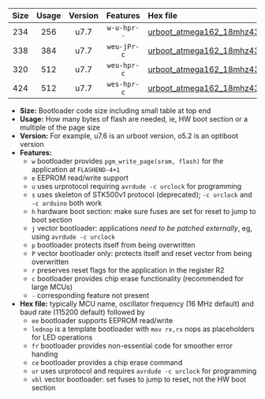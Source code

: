 |Size|Usage|Version|Features|Hex file|
|:-:|:-:|:-:|:-:|:--|
|234|256|u7.7|`w-u-hpr--`|[urboot_atmega162_18mhz432_9600bps_lednop_fr_ur.hex](https://raw.githubusercontent.com/stefanrueger/urboot.hex/main/mcus/atmega162/fcpu_18mhz432/9600_bps/urboot_atmega162_18mhz432_9600bps_lednop_fr_ur.hex)|
|338|384|u7.7|`weu-jPr-c`|[urboot_atmega162_18mhz432_9600bps_ee_lednop_fr_ce_ur_vbl.hex](https://raw.githubusercontent.com/stefanrueger/urboot.hex/main/mcus/atmega162/fcpu_18mhz432/9600_bps/urboot_atmega162_18mhz432_9600bps_ee_lednop_fr_ce_ur_vbl.hex)|
|320|512|u7.7|`weu-hpr-c`|[urboot_atmega162_18mhz432_9600bps_ee_lednop_fr_ce_ur.hex](https://raw.githubusercontent.com/stefanrueger/urboot.hex/main/mcus/atmega162/fcpu_18mhz432/9600_bps/urboot_atmega162_18mhz432_9600bps_ee_lednop_fr_ce_ur.hex)|
|424|512|u7.7|`wes-hpr-c`|[urboot_atmega162_18mhz432_9600bps_ee_lednop_fr_ce.hex](https://raw.githubusercontent.com/stefanrueger/urboot.hex/main/mcus/atmega162/fcpu_18mhz432/9600_bps/urboot_atmega162_18mhz432_9600bps_ee_lednop_fr_ce.hex)|

- **Size:** Bootloader code size including small table at top end
- **Usage:** How many bytes of flash are needed, ie, HW boot section or a multiple of the page size
- **Version:** For example, u7.6 is an urboot version, o5.2 is an optiboot version
- **Features:**
  + `w` bootloader provides `pgm_write_page(sram, flash)` for the application at `FLASHEND-4+1`
  + `e` EEPROM read/write support
  + `u` uses urprotocol requiring `avrdude -c urclock` for programming
  + `s` uses skeleton of STK500v1 protocol (deprecated); `-c urclock` and `-c arduino` both work
  + `h` hardware boot section: make sure fuses are set for reset to jump to boot section
  + `j` vector bootloader: applications *need to be patched externally*, eg, using `avrdude -c urclock`
  + `p` bootloader protects itself from being overwritten
  + `P` vector bootloader only: protects itself and reset vector from being overwritten
  + `r` preserves reset flags for the application in the register R2
  + `c` bootloader provides chip erase functionality (recommended for large MCUs)
  + `-` corresponding feature not present
- **Hex file:** typically MCU name, oscillator frequency (16 MHz default) and baud rate (115200 default) followed by
  + `ee` bootloader supports EEPROM read/write
  + `lednop` is a template bootloader with `mov rx,rx` nops as placeholders for LED operations
  + `fr` bootloader provides non-essential code for smoother error handing
  + `ce` bootloader provides a chip erase command
  + `ur` uses urprotocol and requires `avrdude -c urclock` for programming
  + `vbl` vector bootloader: set fuses to jump to reset, not the HW boot section
